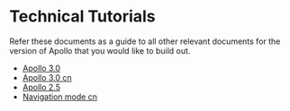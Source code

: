 # Technical Tutorials

Refer these documents as a guide to all other relevant documents for the version of Apollo that you would like to build out.

- [Apollo 3.0](apollo_3.0_technical_tutorial.md)
- [Apollo 3.0 cn](apollo_3.0_technical_tutorial_cn.md)
- [Apollo 2.5](apollo_2.5_technical_tutorial.md)
- [Navigation mode cn](navigation_mode_tutorial_cn.md)